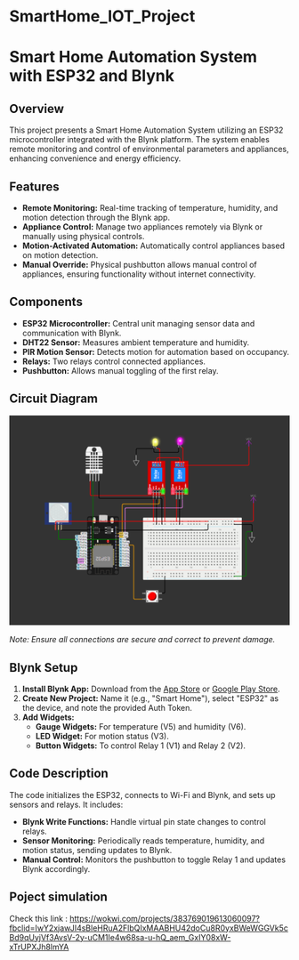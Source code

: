 # SmartHome_IOT_Project
# Smart Home Automation System with ESP32 and Blynk

## Overview

This project presents a Smart Home Automation System utilizing an ESP32 microcontroller integrated with the Blynk platform. The system enables remote monitoring and control of environmental parameters and appliances, enhancing convenience and energy efficiency.

## Features

- **Remote Monitoring:** Real-time tracking of temperature, humidity, and motion detection through the Blynk app.
- **Appliance Control:** Manage two appliances remotely via Blynk or manually using physical controls.
- **Motion-Activated Automation:** Automatically control appliances based on motion detection.
- **Manual Override:** Physical pushbutton allows manual control of appliances, ensuring functionality without internet connectivity.

## Components

- **ESP32 Microcontroller:** Central unit managing sensor data and communication with Blynk.
- **DHT22 Sensor:** Measures ambient temperature and humidity.
- **PIR Motion Sensor:** Detects motion for automation based on occupancy.
- **Relays:** Two relays control connected appliances.
- **Pushbutton:** Allows manual toggling of the first relay.

## Circuit Diagram

![Circuit Diagram](assets/circuits_diagram.png)

*Note: Ensure all connections are secure and correct to prevent damage.*

## Blynk Setup

1. **Install Blynk App:** Download from the [App Store](https://apps.apple.com) or [Google Play Store](https://play.google.com/store).
2. **Create New Project:** Name it (e.g., "Smart Home"), select "ESP32" as the device, and note the provided Auth Token.
3. **Add Widgets:**
   - **Gauge Widgets:** For temperature (V5) and humidity (V6).
   - **LED Widget:** For motion status (V3).
   - **Button Widgets:** To control Relay 1 (V1) and Relay 2 (V2).

## Code Description

The code initializes the ESP32, connects to Wi-Fi and Blynk, and sets up sensors and relays. It includes:

- **Blynk Write Functions:** Handle virtual pin state changes to control relays.
- **Sensor Monitoring:** Periodically reads temperature, humidity, and motion status, sending updates to Blynk.
- **Manual Control:** Monitors the pushbutton to toggle Relay 1 and updates Blynk accordingly.

## Poject simulation

Check this link : https://wokwi.com/projects/383769019613060097?fbclid=IwY2xjawJI4sBleHRuA2FlbQIxMAABHU42doCu8R0yxBWeWGGVk5cBd9qUyjVf3AvsV-2y-uCM1Ie4w68sa-u-hQ_aem_GxIY08xW-xTrUPXJh8lmYA
